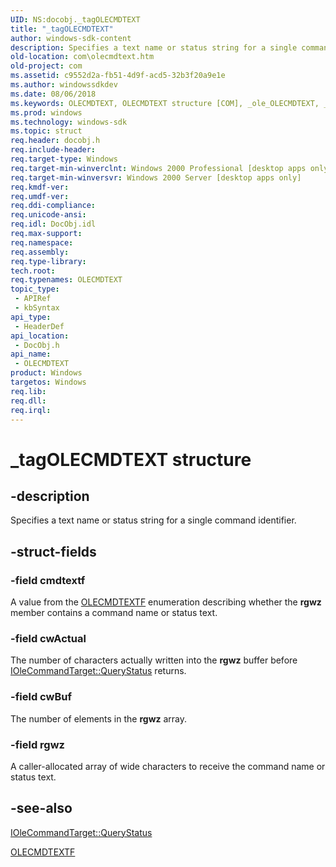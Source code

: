 ```yaml
---
UID: NS:docobj._tagOLECMDTEXT
title: "_tagOLECMDTEXT"
author: windows-sdk-content
description: Specifies a text name or status string for a single command identifier.
old-location: com\olecmdtext.htm
old-project: com
ms.assetid: c9552d2a-fb51-4d9f-acd5-32b3f20a9e1e
ms.author: windowssdkdev
ms.date: 08/06/2018
ms.keywords: OLECMDTEXT, OLECMDTEXT structure [COM], _ole_OLECMDTEXT, _tagOLECMDTEXT, com.olecmdtext, docobj/OLECMDTEXT
ms.prod: windows
ms.technology: windows-sdk
ms.topic: struct
req.header: docobj.h
req.include-header: 
req.target-type: Windows
req.target-min-winverclnt: Windows 2000 Professional [desktop apps only]
req.target-min-winversvr: Windows 2000 Server [desktop apps only]
req.kmdf-ver: 
req.umdf-ver: 
req.ddi-compliance: 
req.unicode-ansi: 
req.idl: DocObj.idl
req.max-support: 
req.namespace: 
req.assembly: 
req.type-library: 
tech.root: 
req.typenames: OLECMDTEXT
topic_type:
 - APIRef
 - kbSyntax
api_type:
 - HeaderDef
api_location:
 - DocObj.h
api_name:
 - OLECMDTEXT
product: Windows
targetos: Windows
req.lib: 
req.dll: 
req.irql: 
---
```


# _tagOLECMDTEXT structure


## -description


Specifies a text name or status string for a single command identifier.


## -struct-fields




### -field cmdtextf

A value from the <a href="https://msdn.microsoft.com/8978331a-33b6-4f57-b5a3-aae305c1d872">OLECMDTEXTF</a> enumeration describing whether the <b>rgwz</b> member contains a command name or status text.


### -field cwActual

The number of characters actually written into the <b>rgwz</b> buffer before <a href="https://msdn.microsoft.com/8acbf788-f113-43d9-800d-aad84db24498">IOleCommandTarget::QueryStatus</a> returns.


### -field cwBuf

The number of elements in the <b>rgwz</b> array.


### -field rgwz

A caller-allocated array of wide characters to receive the command name or status text.



## -see-also




<a href="https://msdn.microsoft.com/8acbf788-f113-43d9-800d-aad84db24498">IOleCommandTarget::QueryStatus</a>



<a href="https://msdn.microsoft.com/8978331a-33b6-4f57-b5a3-aae305c1d872">OLECMDTEXTF</a>
 

 

